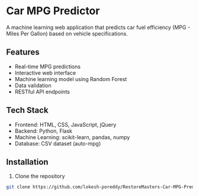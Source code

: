 # Car MPG Predictor

A machine learning web application that predicts car fuel efficiency (MPG - Miles Per Gallon) based on vehicle specifications.

## Features

- Real-time MPG predictions
- Interactive web interface
- Machine learning model using Random Forest
- Data validation
- RESTful API endpoints

## Tech Stack

- Frontend: HTML, CSS, JavaScript, jQuery
- Backend: Python, Flask
- Machine Learning: scikit-learn, pandas, numpy
- Database: CSV dataset (auto-mpg)

## Installation

1. Clone the repository
```bash
git clone https://github.com/lokesh-poreddy/RestoreMasters-Car-MPG-Predictor.git